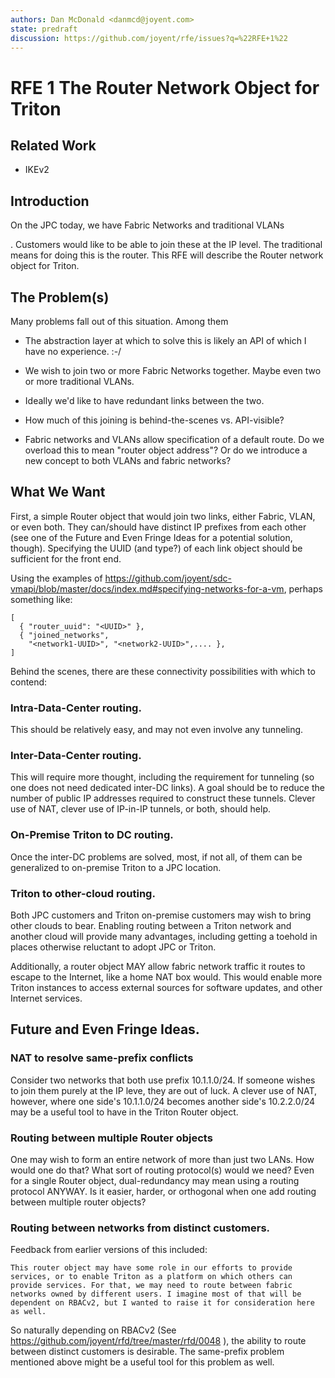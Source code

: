 ```yaml
---
authors: Dan McDonald <danmcd@joyent.com>
state: predraft
discussion: https://github.com/joyent/rfe/issues?q=%22RFE+1%22
---
```


<!--
    This Source Code Form is subject to the terms of the Mozilla Public
    License, v. 2.0. If a copy of the MPL was not distributed with this
    file, You can obtain one at http://mozilla.org/MPL/2.0/.
-->

<!--
    Copyright 2017 Joyent, Inc.
-->

# RFE 1 The Router Network Object for Triton


## Related Work

* IKEv2


## Introduction

On the JPC today, we have Fabric Networks <link> and traditional VLANs
<link>.  Customers would like to be able to join these at the IP level.  The
traditional means for doing this is the router.  This RFE will describe the
Router network object for Triton.


## The Problem(s)

Many problems fall out of this situation.  Among them

* The abstraction layer at which to solve this is likely an API of which I
  have no experience.  :-/

* We wish to join two or more Fabric Networks together.  Maybe even two or
  more traditional VLANs.

* Ideally we'd like to have redundant links between the two.

* How much of this joining is behind-the-scenes vs. API-visible?

* Fabric networks and VLANs allow specification of a default route.  Do we
  overload this to mean "router object address"?  Or do we introduce a new
  concept to both VLANs and fabric networks?


## What We Want

First, a simple Router object that would join two links, either Fabric, VLAN,
or even both.  They can/should have distinct IP prefixes from each other (see
one of the Future and Even Fringe Ideas for a potential solution, though).
Specifying the UUID (and type?) of each link object should be sufficient for
the front end.

Using the examples of
https://github.com/joyent/sdc-vmapi/blob/master/docs/index.md#specifying-networks-for-a-vm,
perhaps something like:

    [
      { "router_uuid": "<UUID>" },
      { "joined_networks",
        "<network1-UUID>", "<network2-UUID>",.... },
    ]


Behind the scenes, there are these connectivity possibilities with which to
contend:

### Intra-Data-Center routing.

This should be relatively easy, and may not even involve any tunneling.

### Inter-Data-Center routing.

This will require more thought, including the requirement for tunneling (so
one does not need dedicated inter-DC links).  A goal should be to reduce the
number of public IP addresses required to construct these tunnels.  Clever
use of NAT, clever use of IP-in-IP tunnels, or both, should help.

### On-Premise Triton to DC routing.

Once the inter-DC problems are solved, most, if not all, of them can be
generalized to on-premise Triton to a JPC location.

### Triton to other-cloud routing.

Both JPC customers and Triton on-premise customers may wish to bring other
clouds to bear.  Enabling routing between a Triton network and another cloud
will provide many advantages, including getting a toehold in places otherwise
reluctant to adopt JPC or Triton.

Additionally, a router object MAY allow fabric network traffic it routes to
escape to the Internet, like a home NAT box would.  This would enable more
Triton instances to access external sources for software updates, and other
Internet services.

## Future and Even Fringe Ideas.

### NAT to resolve same-prefix conflicts

Consider two networks that both use prefix 10.1.1.0/24.  If someone wishes to
join them purely at the IP leve, they are out of luck.  A clever use of NAT,
however, where one side's 10.1.1.0/24 becomes another side's 10.2.2.0/24 may
be a useful tool to have in the Triton Router object.

### Routing between multiple Router objects

One may wish to form an entire network of more than just two LANs.  How would
one do that?  What sort of routing protocol(s) would we need?  Even for a
single Router object, dual-redundancy may mean using a routing protocol
ANYWAY.  Is it easier, harder, or orthogonal when one add routing between
multiple router objects?

### Routing between networks from distinct customers.

Feedback from earlier versions of this included:

	This router object may have some role in our efforts to provide
	services, or to enable Triton as a platform on which others can
	provide services. For that, we may need to route between fabric
	networks owned by different users. I imagine most of that will be
	dependent on RBACv2, but I wanted to raise it for consideration here
	as well.

So naturally depending on RBACv2 (See
https://github.com/joyent/rfd/tree/master/rfd/0048 ), the ability to route
between distinct customers is desirable.  The same-prefix problem mentioned
above might be a useful tool for this problem as well.

